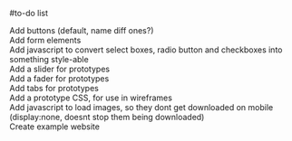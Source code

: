 #to-do list

Add buttons (default, name diff ones?)  
Add form elements  
Add javascript to convert select boxes, radio button and checkboxes into something style-able  
Add a slider for prototypes  
Add a fader for prototypes  
Add tabs for prototypes  
Add a prototype CSS, for use in wireframes  
Add javascript to load images, so they dont get downloaded on mobile (display:none, doesnt stop them being downloaded)  
Create example website